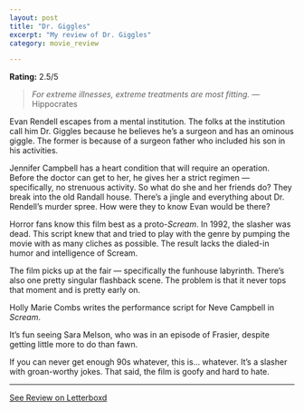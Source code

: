 ```yaml
---
layout: post
title: "Dr. Giggles"
excerpt: "My review of Dr. Giggles"
category: movie_review

---
```


**Rating:** 2.5/5

<blockquote><i>For extreme illnesses, extreme treatments are most fitting.</i> — Hippocrates</blockquote>

Evan Rendell escapes from a mental institution. The folks at the institution call him Dr. Giggles because he believes he’s a surgeon and has an ominous giggle. The former is because of a surgeon father who included his son in his activities.

Jennifer Campbell has a heart condition that will require an operation. Before the doctor can get to her, he gives her a strict regimen — specifically, no strenuous activity. So what do she and her friends do? They break into the old Randall house. There’s a jingle and everything about Dr. Rendell’s murder spree. How were they to know Evan would be there?

Horror fans know this film best as a proto-<i>Scream</i>. In 1992, the slasher was dead. This script knew that and tried to play with the genre by pumping the movie with as many cliches as possible. The result lacks the dialed-in humor and intelligence of Scream.

The film picks up at the fair — specifically the funhouse labyrinth. There’s also one pretty singular flashback scene. The problem is that it never tops that moment and is pretty early on.

Holly Marie Combs writes the performance script for Neve Campbell in <i>Scream</i>.

It’s fun seeing Sara Melson, who was in an episode of Frasier, despite getting little more to do than fawn.

If you can never get enough 90s whatever, this is… whatever. It’s a slasher with groan-worthy jokes. That said, the film is goofy and hard to hate.

<hr>

[See Review on Letterboxd](https://boxd.it/7atqtx)
